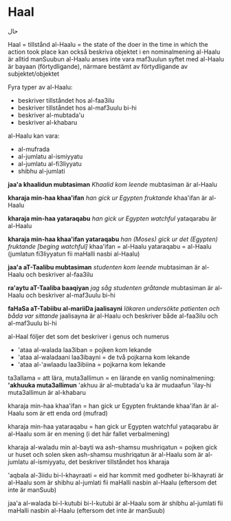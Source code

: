 # Haal
حال

Haal = tillstånd
al-Haalu = the state of the doer in the time in which the action took place
kan också beskriva objektet i en nominalmening
al-Haalu är alltid manSuubun
al-Haalu anses inte vara maf3uulun
syftet med al-Haalu är bayaan (förtydligande), närmare bestämt av förtydligande av subjektet/objektet

Fyra typer av al-Haalu:
* beskriver tillståndet hos al-faa3ilu
* beskriver tillståndet hos al-maf3uulu bi-hi
* beskriver al-mubtada'u
* beskriver al-khabaru

al-Haalu kan vara:
* al-mufrada
* al-jumlatu al-ismiyyatu
* al-jumlatu al-fi3liyyatu
* shibhu al-jumlati

**jaa'a khaalidun mubtasiman**
*Khaalid kom leende*
mubtasiman är al-Haalu

**kharaja min-haa khaa'ifan**
*han gick ur Egypten fruktande*
khaa'ifan är al-Haalu

**kharaja min-haa yataraqabu**
*han gick ur Egypten watchful*
yataqarabu är al-Haalu

**kharaja min-haa khaa'ifan yataraqabu**
*han (Moses) gick ur det (Egypten) fruktande [beging watchful]*
khaa'ifan = al-Haalu
yataraqabu = al-Haalu (jumlatun fi3liyyatun fii maHalli nasbi al-Haalu)

**jaa'a aT-Taalibu mubtasiman**
*studenten kom leende*
mubtasiman är al-Haalu och beskriver al-faa3ilu

**ra'aytu aT-Taaliba baaqiyan**
*jag såg studenten gråtande*
mubtasiman är al-Haalu och beskriver al-maf3uulu bi-hi

**faHaSa aT-Tabiibu al-mariiDa jaalisayni**
*läkaren undersökte patienten och båda var sittande*
jaalisayna är al-Haalu och beskriver både al-faa3ilu och al-maf3uulu bi-hi

al-Haal följer det som det beskriver i genus och numerus
* 'ataa al-walada laa3iban = pojken kom lekande
* 'ataa al-waladaani laa3ibayni = de två pojkarna kom lekande
* 'ataa al-'awlaadu laa3ibiina = pojkarna kom lekande

ta3allama = att lära, muta3allimun = en lärande
en vanlig nominalmening:
**'akhuuka muta3allimun**
'akhuu är al-mubtada'u
ka är mudaafun 'ilay-hi
muta3allimun är al-khabaru

kharaja min-haa khaa'ifan = han gick ur Egypten fruktande
khaa'ifan är al-Haalu som är ett enda ord (mufrad)

kharaja min-haa yataraqabu = han gick ur Egypten watchful
yataqarabu är al-Haalu som är en mening (i det här fallet verbalmening)

kharaja al-waladu min al-bayti wa ash-shamsu mushriqatun = pojken gick ur huset och solen sken
ash-shamsu mushriqatun är al-Haalu som är al-jumlatu al-ismiyyatu, det beskriver tillståndet hos kharaja

'aqbala al-3iidu bi-l-khayraati = eid har kommit med godheter
bi-lkhayrati är al-Haalu som är shibhu al-jumlati
fii maHalli nasbin al-Haalu (eftersom det inte är manSuub)

jaa'a al-walada bi-l-kutubi
bi-l-kutubi är al-Haalu som är shibhu al-jumlati
fii maHalli nasbin al-Haalu (eftersom det inte är manSuub)
